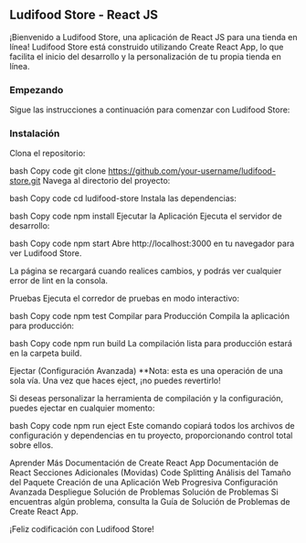 ## Ludifood Store - React JS
¡Bienvenido a Ludifood Store, una aplicación de React JS para una tienda en línea! Ludifood Store está construido utilizando Create React App, lo que facilita el inicio del desarrollo y la personalización de tu propia tienda en línea.

### Empezando
Sigue las instrucciones a continuación para comenzar con Ludifood Store:

### Instalación
Clona el repositorio:

bash
Copy code
git clone https://github.com/your-username/ludifood-store.git
Navega al directorio del proyecto:

bash
Copy code
cd ludifood-store
Instala las dependencias:

bash
Copy code
npm install
Ejecutar la Aplicación
Ejecuta el servidor de desarrollo:

bash
Copy code
npm start
Abre http://localhost:3000 en tu navegador para ver Ludifood Store.

La página se recargará cuando realices cambios, y podrás ver cualquier error de lint en la consola.

Pruebas
Ejecuta el corredor de pruebas en modo interactivo:

bash
Copy code
npm test
Compilar para Producción
Compila la aplicación para producción:

bash
Copy code
npm run build
La compilación lista para producción estará en la carpeta build.

Ejectar (Configuración Avanzada)
**Nota: esta es una operación de una sola vía. Una vez que haces eject, ¡no puedes revertirlo!

Si deseas personalizar la herramienta de compilación y la configuración, puedes ejectar en cualquier momento:

bash
Copy code
npm run eject
Este comando copiará todos los archivos de configuración y dependencias en tu proyecto, proporcionando control total sobre ellos.

Aprender Más
Documentación de Create React App
Documentación de React
Secciones Adicionales (Movidas)
Code Splitting
Análisis del Tamaño del Paquete
Creación de una Aplicación Web Progresiva
Configuración Avanzada
Despliegue
Solución de Problemas
Solución de Problemas
Si encuentras algún problema, consulta la Guía de Solución de Problemas de Create React App.

¡Feliz codificación con Ludifood Store!






